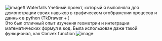 ![image](https://github.com/lilplipmax/waterfalls/assets/149680455/ef3a91ca-6355-45f2-a637-045e43dd38b0)# Waterfalls
Учебный проект, который я выполняла для демонстрации своих навыков в графическом отображении процесов и данных в python (TkDrawer + )
\
Это был отличный опыт изучения геометрии и интеграции математических формул в код. 
Была использован даже такой функционал, как Convex function
![image](https://github.com/lilplipmax/waterfalls/assets/149680455/d61ee132-0a52-47f4-8b58-b3b2f582fd77)


